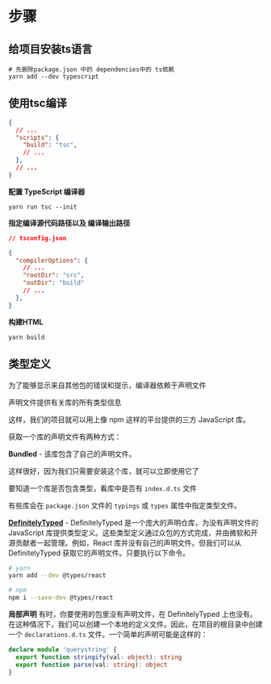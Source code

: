 # 步骤

## 给项目安装ts语言

```shell
# 先删除package.json 中的 dependencies中的 ts依赖
yarn add --dev typescript
```



## 使用tsc编译

```json
{
  // ...
  "scripts": {
    "build": "tsc",
    // ...
  },
  // ...
}
```

**配置 TypeScript 编译器**

```shell
yarn run tsc --init
```



**指定编译源代码路径以及 编译输出路径**

```json
// tsconfig.json

{
  "compilerOptions": {
    // ...
    "rootDir": "src",
    "outDir": "build"
    // ...
  },
}
```

**构建HTML**

```
yarn build
```



## 类型定义

为了能够显示来自其他包的错误和提示，编译器依赖于声明文件

声明文件提供有关库的所有类型信息

这样，我们的项目就可以用上像 npm 这样的平台提供的三方 JavaScript 库。



获取一个库的声明文件有两种方式：

**Bundled** - 该库包含了自己的声明文件。

这样很好，因为我们只需要安装这个库，就可以立即使用它了

要知道一个库是否包含类型，看库中是否有 `index.d.ts` 文件

有些库会在 `package.json` 文件的 `typings` 或 `types` 属性中指定类型文件。



**[DefinitelyTyped](https://github.com/DefinitelyTyped/DefinitelyTyped)** - DefinitelyTyped 是一个庞大的声明仓库，为没有声明文件的 JavaScript 库提供类型定义。这些类型定义通过众包的方式完成，并由微软和开源贡献者一起管理。例如，React 库并没有自己的声明文件。但我们可以从 DefinitelyTyped 获取它的声明文件。只要执行以下命令。



```sh
# yarn
yarn add --dev @types/react

# npm
npm i --save-dev @types/react
```



**局部声明** 有时，你要使用的包里没有声明文件，在 DefinitelyTyped 上也没有。在这种情况下，我们可以创建一个本地的定义文件。因此，在项目的根目录中创建一个 `declarations.d.ts` 文件。一个简单的声明可能是这样的：

```typescript
declare module 'querystring' {
  export function stringify(val: object): string
  export function parse(val: string): object
}
```

